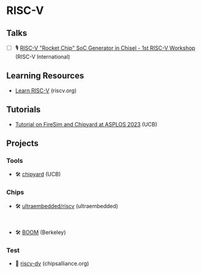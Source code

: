 # RISC-V

## Talks

- [ ] 🎙️ [RISC-V "Rocket Chip" SoC Generator in Chisel - 1st RISC-V Workshop](https://www.youtube.com/watch?v=Ir3h3qWcNlg) (RISC-V International)

## Learning Resources

- [Learn RISC-V](https://github.com/riscv/learn) (riscv.org)

## Tutorials

- [Tutorial on FireSim and Chipyard at ASPLOS 2023](https://fires.im/asplos-2023-tutorial/) (UCB)

## Projects

### Tools

- 🛠️ [chipyard](https://chipyard.readthedocs.io/en/latest/) (UCB)

### Chips

- 🛠️ [ultraembedded/riscv](https://github.com/ultraembedded/riscv) (ultraembedded)

<br>

- 🛠️ [BOOM](https://boom-core.org/) (Berkeley)

### Test

- 🧪 [riscv-dv](https://github.com/chipsalliance/riscv-dv) (chipsalliance.org)
